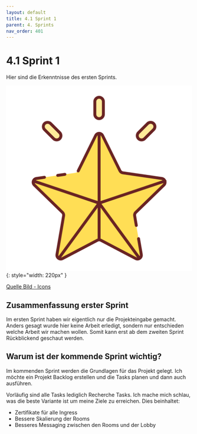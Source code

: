 ```yaml
---
layout: default
title: 4.1 Sprint 1
parent: 4. Sprints
nav_order: 401
---
```


# 4.1 Sprint 1

Hier sind die Erkenntnisse des ersten Sprints.

![Star](../ressources/icons/star.png){: style="width: 220px" }

[Quelle Bild - Icons](../anhang/600-quellen.html#64-icons)

## Zusammenfassung erster Sprint

Im ersten Sprint haben wir eigentlich nur die Projekteingabe gemacht. Anders gesagt wurde hier keine Arbeit erledigt, sondern nur entschieden welche Arbeit wir machen wollen. Somit kann erst ab dem zweiten Sprint Rückblickend geschaut werden.

## Warum ist der kommende Sprint wichtig?

Im kommenden Sprint werden die Grundlagen für das Projekt gelegt. Ich möchte ein Projekt Backlog erstellen und die Tasks planen und dann auch ausführen.

Vorläufig sind alle Tasks lediglich Recherche Tasks. Ich mache mich schlau, was die beste Variante ist um meine Ziele zu erreichen. Dies beinhaltet:

* Zertifikate für alle Ingress
* Bessere Skalierung der Rooms
* Besseres Messaging zwischen den Rooms und der Lobby
